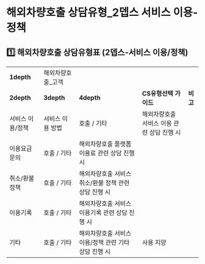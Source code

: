 # 해외차량호출 상담유형_2뎁스 서비스 이용-정책

**1️⃣ 해외차량호출** **상담유형표 (2뎁스-서비스 이용/정책)**
----------------------------------------

|  |  |  |  |  |
| --- | --- | --- | --- | --- |
| **1depth** | 해외차량호출\_고객 | | | |
| **2depth** | **3depth** | **4depth** | **CS유형선택 가이드** | **비고** |
| 서비스 이용/정책 | 서비스 이용 방법 | 호출 / 기타 | 해외차량호출 서비스 이용 관련 상담 진행 시 |  |
| 이용요금문의 | 호출 / 기타 | 해외차량호출 플랫폼 이용료 관련 상담 진행 시 |  |
| 취소/환불 정책 | 호출 / 기타 | 해외차량호출 서비스 취소/환불 정책 관련 상담 진행 시 |  |
| 이용기록 | 호출 / 기타 | 해외차량호출 서비스 이용기록 관련 상담 진행 시 |  |
| 기타 | 호출 / 기타 | 해외차량호출 서비스 이용/정책 관련 기타 상담 진행 시 | 사용 지양 |